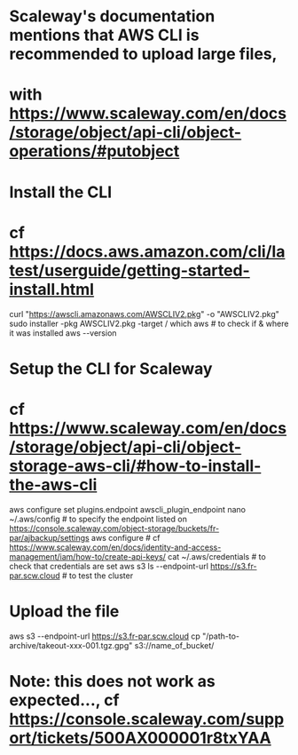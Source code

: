 # Scaleway's documentation mentions that AWS CLI is recommended to upload large files,
# with https://www.scaleway.com/en/docs/storage/object/api-cli/object-operations/#putobject

# Install the CLI
# cf https://docs.aws.amazon.com/cli/latest/userguide/getting-started-install.html
curl "https://awscli.amazonaws.com/AWSCLIV2.pkg" -o "AWSCLIV2.pkg"
sudo installer -pkg AWSCLIV2.pkg -target /
which aws # to check if & where it was installed
aws --version

# Setup the CLI for Scaleway
# cf https://www.scaleway.com/en/docs/storage/object/api-cli/object-storage-aws-cli/#how-to-install-the-aws-cli
aws configure set plugins.endpoint awscli_plugin_endpoint
nano ~/.aws/config # to specify the endpoint listed on https://console.scaleway.com/object-storage/buckets/fr-par/ajbackup/settings
aws configure # cf https://www.scaleway.com/en/docs/identity-and-access-management/iam/how-to/create-api-keys/
cat ~/.aws/credentials # to check that credentials are set
aws s3 ls  --endpoint-url https://s3.fr-par.scw.cloud # to test the cluster

# Upload the file
aws s3 --endpoint-url https://s3.fr-par.scw.cloud cp "/path-to-archive/takeout-xxx-001.tgz.gpg" s3://name_of_bucket/
# Note: this does not work as expected..., cf https://console.scaleway.com/support/tickets/500AX000001r8txYAA
